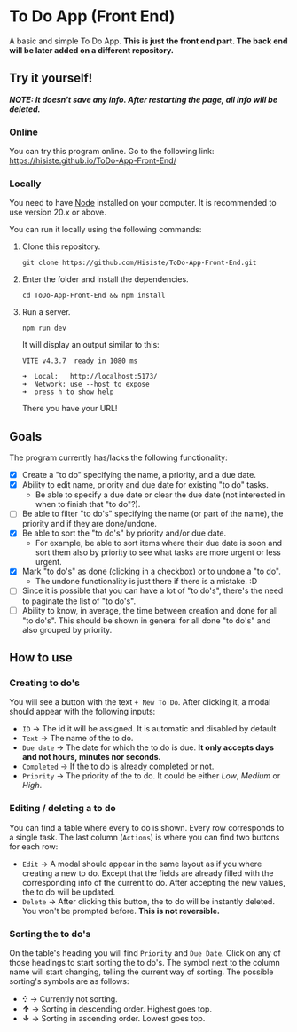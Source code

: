 # To Do App (Front End)

A basic and simple To Do App. **This is just the front end part. The back end
will be later added on a different repository.**

## Try it yourself!

**_NOTE: It doesn't save any info. After restarting the page, all info will be
deleted._**

### Online

You can try this program online. Go to the following link:
https://hisiste.github.io/ToDo-App-Front-End/

### Locally

You need to have [Node](https://nodejs.org/en) installed on your computer. It is
recommended to use version 20.x or above.

You can run it locally using the following commands:

1. Clone this repository.
    ```
    git clone https://github.com/Hisiste/ToDo-App-Front-End.git
    ```
1. Enter the folder and install the dependencies.
    ```
    cd ToDo-App-Front-End && npm install
    ```
1. Run a server.

    ```
    npm run dev
    ```

    It will display an output similar to this:

    ```
    VITE v4.3.7  ready in 1080 ms

    ➜  Local:   http://localhost:5173/
    ➜  Network: use --host to expose
    ➜  press h to show help
    ```

    There you have your URL!

## Goals

The program currently has/lacks the following functionality:

-   [x] Create a "to do" specifying the name, a priority, and a due date.
-   [x] Ability to edit name, priority and due date for existing "to do" tasks.
    -   Be able to specify a due date or clear the due date (not interested in
        when to finish that "to do"?).
-   [ ] Be able to filter "to do's" specifying the name (or part of the name),
        the priority and if they are done/undone.
-   [x] Be able to sort the "to do's" by priority and/or due date.
    -   For example, be able to sort items where their due date is soon and sort
        them also by priority to see what tasks are more urgent or less urgent.
-   [x] Mark "to do's" as done (clicking in a checkbox) or to undone a "to do".
    -   The undone functionality is just there if there is a mistake. :D
-   [ ] Since it is possible that you can have a lot of "to do's", there's the
        need to paginate the list of "to do's".
-   [ ] Ability to know, in average, the time between creation and done for all
        "to do's". This should be shown in general for all done "to do's" and
        also grouped by priority.

## How to use

### Creating to do's

You will see a button with the text `+ New To Do`. After clicking it, a modal
should appear with the following inputs:

-   `ID` $\rightarrow$ The id it will be assigned. It is automatic and disabled
    by default.
-   `Text` $\rightarrow$ The name of the to do.
-   `Due date` $\rightarrow$ The date for which the to do is due. **It only
    accepts days and not hours, minutes nor seconds.**
-   `Completed` $\rightarrow$ If the to do is already completed or not.
-   `Priority` $\rightarrow$ The priority of the to do. It could be either
    _Low_, _Medium_ or _High_.

### Editing / deleting a to do

You can find a table where every to do is shown. Every row corresponds to a
single task. The last column (`Actions`) is where you can find two buttons for
each row:

-   `Edit` $\rightarrow$ A modal should appear in the same layout as if you
    where creating a new to do. Except that the fields are already filled with
    the corresponding info of the current to do. After accepting the new values,
    the to do will be updated.
-   `Delete` $\rightarrow$ After clicking this button, the to do will be
    instantly deleted. You won't be prompted before. **This is not reversible.**

### Sorting the to do's

On the table's heading you will find `Priority` and `Due Date`. Click on any of
those headings to start sorting the to do's. The symbol next to the column name
will start changing, telling the current way of sorting. The possible sorting's
symbols are as follows:

-   **<span>&#8283;</span>** $\rightarrow$ Currently not sorting.
-   **<span>&#8593;</span>** $\rightarrow$ Sorting in descending order. Highest
    goes top.
-   **<span>&#8595;</span>** $\rightarrow$ Sorting in ascending order. Lowest
    goes top.
